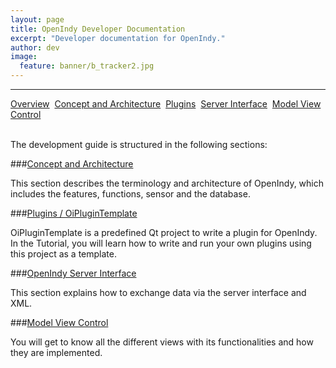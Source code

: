 ```yaml
---
layout: page
title: OpenIndy Developer Documentation
excerpt: "Developer documentation for OpenIndy."
author: dev
image:
  feature: banner/b_tracker2.jpg
---
```


---

<a href="/documentation/docu-dev.html" class="btn btn-success">Overview</a>&nbsp;&nbsp;<a href="/documentation/docu-dev/concept.html" class="btn">Concept and Architecture</a>&nbsp;&nbsp;<a href="/documentation/docu-dev/plugins.html" class="btn">Plugins</a>&nbsp;&nbsp;<a href="/documentation/docu-dev/interface.html" class="btn">Server Interface</a>&nbsp;&nbsp;<a href="/documentation/docu-dev/gui.html" class="btn">Model View Control</a>

<br>
The development guide is structured in the following sections:

###[Concept and Architecture](/documentation/docu-dev/concept.html)

This section describes the terminology and architecture of OpenIndy, which includes the features, functions, sensor and the database.

###[Plugins / OiPluginTemplate](/documentation/docu-dev/plugins.html)

OiPluginTemplate is a predefined Qt project to write a plugin for OpenIndy. In the Tutorial, you will learn how to write and run your own plugins using this project as a template.

###[OpenIndy Server Interface](/documentation/docu-dev/interface.html)

This section explains how to exchange data via the server interface and XML.

###[Model View Control](/documentation/docu-dev/gui.html)

You will get to know all the different views with its functionalities and how they are implemented.

